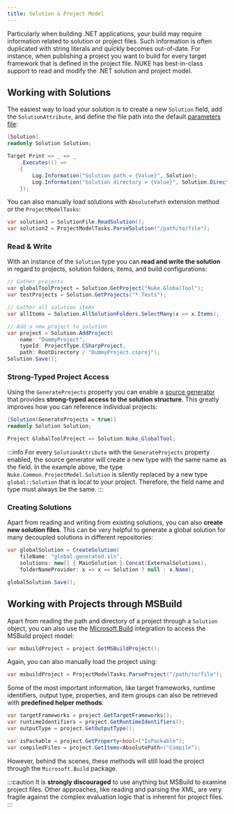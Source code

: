 ```yaml
---
title: Solution & Project Model
---
```


Particularly when building .NET applications, your build may require information related to solution or project files. Such information is often duplicated with string literals and quickly becomes out-of-date. For instance, when publishing a project you want to build for every target framework that is defined in the project file. NUKE has best-in-class support to read and modify the .NET solution and project model.

## Working with Solutions

The easiest way to load your solution is to create a new `Solution` field, add the `SolutionAttribute`, and define the file path into the default [parameters file](../02-fundamentals/06-parameters.md#passing-values-through-parameter-files):

```csharp
[Solution]
readonly Solution Solution;

Target Print => _ => _
    .Executes(() =>
    {
        Log.Information("Solution path = {Value}", Solution);
        Log.Information("Solution directory = {Value}", Solution.Directory);
    });
```

You can also manually load solutions with `AbsolutePath` extension method or the `ProjectModelTasks`:

```csharp
var solution1 = SolutionFile.ReadSolution();
var solution2 = ProjectModelTasks.ParseSolution("/path/to/file");
```

### Read & Write

With an instance of the `Solution` type you can **read and write the solution** in regard to projects, solution folders, items, and build configurations:

```csharp
// Gather projects
var globalToolProject = Solution.GetProject("Nuke.GlobalTool");
var testProjects = Solution.GetProjects("*.Tests");

// Gather all solution items
var allItems = Solution.AllSolutionFolders.SelectMany(x => x.Items);

// Add a new project to solution
var project = Solution.AddProject(
    name: "DummyProject",
    typeId: ProjectType.CSharpProject,
    path: RootDirectory / "DummyProject.csproj");
Solution.Save();
```

### Strong-Typed Project Access

Using the `GenerateProjects` property you can enable a [source generator](https://devblogs.microsoft.com/dotnet/introducing-c-source-generators/) that provides **strong-typed access to the solution structure**. This greatly improves how you can reference individual projects:

```csharp
[Solution(GenerateProjects = true)]
readonly Solution Solution;

Project GlobalToolProject => Solution.Nuke_GlobalTool;
```

:::info
For every `SolutionAttribute` with the `GenerateProjects` property enabled, the source generator will create a new type with the same name as the field. In the example above, the type `Nuke.Common.ProjectModel.Solution` is silently replaced by a new type `global::Solution` that is local to your project. Therefore, the field name and type must always be the same.
:::

### Creating Solutions

Apart from reading and writing from existing solutions, you can also **create new solution files**. This can be very helpful to generate a global solution for many decoupled solutions in different repositories:

```csharp
var globalSolution = CreateSolution(
    fileName: "global.generated.sln",
    solutions: new[] { MainSolution }.Concat(ExternalSolutions),
    folderNameProvider: x => x == Solution ? null : x.Name);

globalSolution.Save();
```

## Working with Projects through MSBuild

Apart from reading the path and directory of a project through a `Solution` object, you can also use the [Microsoft.Build](https://www.nuget.org/packages/Microsoft.Build) integration to access the MSBuild project model:

```csharp
var msbuildProject = project.GetMSBuildProject();
```

Again, you can also manually load the project using:

```csharp
var msbuildProject = ProjectModelTasks.ParseProject("/path/to/file");
```

Some of the most important information, like target frameworks, runtime identifiers, output type, properties, and item groups can also be retrieved with **predefined helper methods**:

```csharp
var targetFrameworks = project.GetTargetFrameworks();
var runtimeIdentifiers = project.GetRuntimeIdentifiers();
var outputType = project.GetOutputType();

var isPackable = project.GetProperty<bool>("IsPackable");
var compiledFiles = project.GetItems<AbsolutePath>("Compile");
```

However, behind the scenes, these methods will still load the project through the `Microsoft.Build` package.

:::caution
It is **strongly discouraged** to use anything but MSBuild to examine project files. Other approaches, like reading and parsing the XML, are very fragile against the complex evaluation logic that is inherent for project files.
:::
